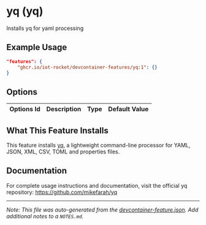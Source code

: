 
# yq (yq)

Installs yq for yaml processing

## Example Usage

```json
"features": {
    "ghcr.io/iot-rocket/devcontainer-features/yq:1": {}
}
```

## Options

| Options Id | Description | Type | Default Value |
|-----|-----|-----|-----|


## What This Feature Installs

This feature installs [yq](https://github.com/mikefarah/yq), a lightweight command-line processor for YAML, JSON, XML, CSV, TOML and properties files.

## Documentation

For complete usage instructions and documentation, visit the official yq repository: https://github.com/mikefarah/yq

---

_Note: This file was auto-generated from the [devcontainer-feature.json](https://github.com/iot-rocket/devcontainer-features/blob/main/src/yq/devcontainer-feature.json).  Add additional notes to a `NOTES.md`._
